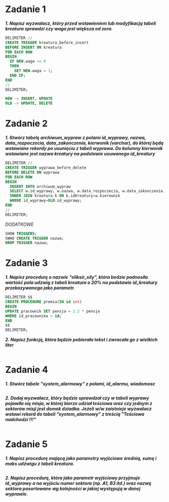 # Zadanie 1
***1. Napisz wyzwalacz, który przed wstawieniem lub modyfikacją tabeli kreatura sprawdzi czy waga jest większa od zera.***
```sql
DELIMITER //
CREATE TRIGGER kreatura_before_insert
BEFORE INSERT ON kreatura
FOR EACH ROW
BEGIN
  IF NEW.waga <= 0
  THEN
    SET NEW.waga = 1;
  END IF;
END
//
DELIMITER;

NEW -> INSERT, UPDATE
OLD -> UPDATE, DELETE
````

# Zadanie 2
***1. Stwórz tabelę archiwum_wypraw z polami id_wyprawy, nazwa, data_rozpoczecia, data_zakonczenia, kierwonik (varchar), do której będą wstawiane rekordy po usunięciu z tabeli wyprawa. Do kolumny kierwonik wstawiane jest nazwa kreatury na podstawie usuwanego id_kreatury***
```sql
DELIMITER //
CREATE TRIGGER wyprawa_before_delete
BEFORE DELETE ON wyprawa
FOR EACH ROW
BEGIN
  INSERT INTO archiwum_wypraw
  SELECT w.id_wyprawy, w.nazwa, w.data_rozpoczecia, w.data_zakonczenia, k.nazwa FROM wyprawa w
  INNER JOIN kreatura k ON k.idKreatury=w.kierownik
  WHERE id_wyprawy=OLD.id_wyprawy;
END
//
DELIMITER;
```
*DODATKOWE*
```sql
SHOW TRIGGERS;
SWHO CREATE TRIGGER nazwa;
DROP TRIGGER nazwa;
```
# Zadanie 3
***1. Napisz procedurę o nazwie "eliksir_sily", która bedzie podnosiła wartość pola udzwig z tabeli kreatura o 20% na podstawie id_kreatury przekazywanego jako parametr.***
```sql
DELIMITER $$
CREATE PROCEDURE premia(IN id int)
BEGIN
UPDATE pracownik SET pensja = 1.2 * pensja
WHERE id_pracownika = id;
END
$$
DELIMITER;
```
***2. Napisz funkcję, która będzie pobierała tekst i zwracała go z wielkich liter***
```sql
```
# Zadanie 4
***1. Stwórz tabele "system_alarmowy" z polami, id_alarmu, wiadomosc***
```sql
```
***2. Dodaj wyzwalacz, który będzie sprawdzał czy w tabeli wyprawy pojawiła się misja, w której bierze udział teściowa oraz czy jednym z sektorów misji jest domek dziadka. Jeżeli w/w zaistnieje wyzwalacz wstawi rekord do tabeli "system_alarmowy" z treścią "Teściowa nadchodzi !!!"***
```sql
```

# Zadanie 5
***1. Napisz procedurę mającą jako parametry wyjściowe średnią, sumę i maks udźwigu z tabeli kreatura.***
```sql
```
***2. Napisz procedurę, która jako parametr wyjściowy przyjmuje id_wyprawy a na wyjściu numer sektora (np. A1, B3 itd.) oraz nazwę sektora posortowane wg kolejności w jakiej występują w danej wyprawie.***
```sql
````
